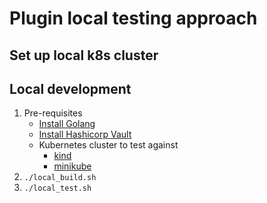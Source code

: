 # Plugin local testing approach

## Set up local k8s cluster


## Local development
1. Pre-requisites
   - [Install Golang](https://golang.org/doc/install)
   - [Install Hashicorp Vault](https://learn.hashicorp.com/tutorials/vault/getting-started-install?in=vault/getting-started)
   - Kubernetes cluster to test against 
      - [kind](https://kind.sigs.k8s.io/docs/user/quick-start/#installation)
      - [minikube](https://minikube.sigs.k8s.io/docs/start/)
1. `./local_build.sh`
1. `./local_test.sh`